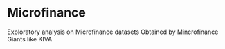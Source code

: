 # Microfinance
Exploratory analysis on Microfinance datasets Obtained by Mincrofinance Giants like KIVA
